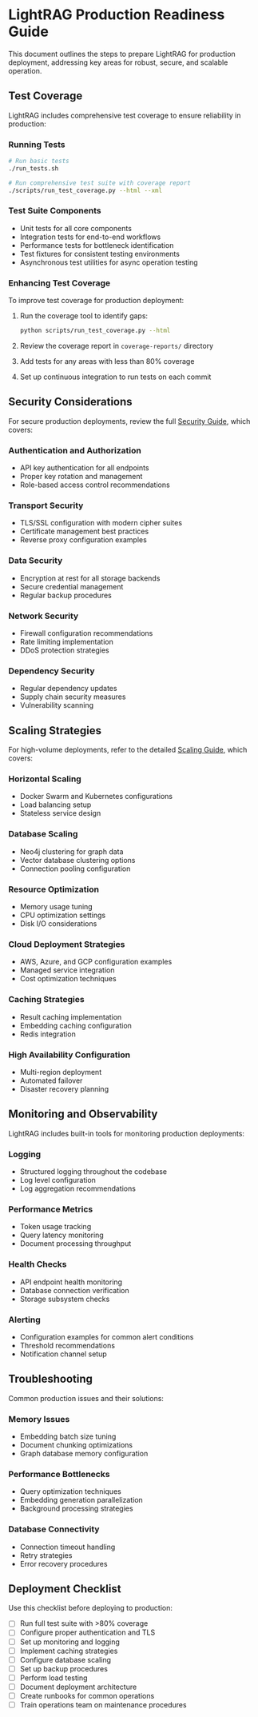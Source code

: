 # LightRAG Production Readiness Guide

This document outlines the steps to prepare LightRAG for production deployment, addressing key areas for robust, secure, and scalable operation.

## Test Coverage

LightRAG includes comprehensive test coverage to ensure reliability in production:

### Running Tests

```bash
# Run basic tests 
./run_tests.sh

# Run comprehensive test suite with coverage report
./scripts/run_test_coverage.py --html --xml
```

### Test Suite Components

- Unit tests for all core components
- Integration tests for end-to-end workflows
- Performance tests for bottleneck identification
- Test fixtures for consistent testing environments
- Asynchronous test utilities for async operation testing

### Enhancing Test Coverage

To improve test coverage for production deployment:

1. Run the coverage tool to identify gaps:
   ```bash
   python scripts/run_test_coverage.py --html
   ```

2. Review the coverage report in `coverage-reports/` directory

3. Add tests for any areas with less than 80% coverage

4. Set up continuous integration to run tests on each commit

## Security Considerations

For secure production deployments, review the full [Security Guide](./Security.md), which covers:

### Authentication and Authorization

- API key authentication for all endpoints
- Proper key rotation and management
- Role-based access control recommendations

### Transport Security

- TLS/SSL configuration with modern cipher suites
- Certificate management best practices
- Reverse proxy configuration examples

### Data Security

- Encryption at rest for all storage backends
- Secure credential management
- Regular backup procedures

### Network Security

- Firewall configuration recommendations
- Rate limiting implementation
- DDoS protection strategies

### Dependency Security

- Regular dependency updates
- Supply chain security measures
- Vulnerability scanning

## Scaling Strategies

For high-volume deployments, refer to the detailed [Scaling Guide](./ScalingGuide.md), which covers:

### Horizontal Scaling

- Docker Swarm and Kubernetes configurations
- Load balancing setup
- Stateless service design

### Database Scaling

- Neo4j clustering for graph data
- Vector database clustering options
- Connection pooling configuration

### Resource Optimization

- Memory usage tuning
- CPU optimization settings
- Disk I/O considerations

### Cloud Deployment Strategies

- AWS, Azure, and GCP configuration examples
- Managed service integration
- Cost optimization techniques

### Caching Strategies

- Result caching implementation
- Embedding caching configuration
- Redis integration

### High Availability Configuration

- Multi-region deployment
- Automated failover
- Disaster recovery planning

## Monitoring and Observability

LightRAG includes built-in tools for monitoring production deployments:

### Logging

- Structured logging throughout the codebase
- Log level configuration
- Log aggregation recommendations

### Performance Metrics

- Token usage tracking
- Query latency monitoring
- Document processing throughput

### Health Checks

- API endpoint health monitoring
- Database connection verification
- Storage subsystem checks

### Alerting

- Configuration examples for common alert conditions
- Threshold recommendations
- Notification channel setup

## Troubleshooting

Common production issues and their solutions:

### Memory Issues

- Embedding batch size tuning
- Document chunking optimizations
- Graph database memory configuration

### Performance Bottlenecks

- Query optimization techniques
- Embedding generation parallelization
- Background processing strategies

### Database Connectivity

- Connection timeout handling
- Retry strategies
- Error recovery procedures

## Deployment Checklist

Use this checklist before deploying to production:

- [ ] Run full test suite with >80% coverage
- [ ] Configure proper authentication and TLS
- [ ] Set up monitoring and logging
- [ ] Implement caching strategies
- [ ] Configure database scaling
- [ ] Set up backup procedures
- [ ] Perform load testing
- [ ] Document deployment architecture
- [ ] Create runbooks for common operations
- [ ] Train operations team on maintenance procedures